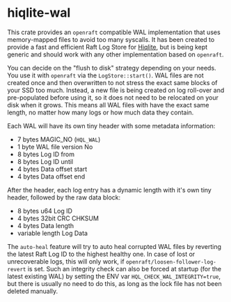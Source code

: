 # hiqlite-wal

This crate provides an `openraft` compatible WAL implementation that uses memory-mapped files to avoid too many
syscalls. It has been created to provide a fast and efficient Raft Log Store
for [Hiqlite](https://github.com/sebadob/hiqlite), but is being kept generic and should work with any other
implementation based on `openraft`.

You can decide on the "flush to disk" strategy depending on your needs. You use it with `openraft` via the
`LogStore::start()`. WAL files are not created once and then overwritten to not stress the exact same blocks of your
SSD too much. Instead, a new file is being created on log roll-over and pre-populated before using it, so it does not
need to be relocated on your disk when it grows. This means all WAL files with have the exact same length, no matter
how many logs or how much data they contain.

Each WAL will have its own tiny header with some metadata information:

- 7 bytes MAGIC_NO (`HQL_WAL`)
- 1 byte WAL file version No
- 8 bytes Log ID from
- 8 bytes Log ID until
- 4 bytes Data offset start
- 4 bytes Data offset end

After the header, each log entry has a dynamic length with it's own tiny header, followed by the raw data block:

- 8 bytes u64 Log ID
- 4 bytes 32bit CRC CHKSUM
- 4 bytes Data length
- variable length Log Data

The `auto-heal` feature will try to auto heal corrupted WAL files by reverting the latest Raft Log ID to the highest
healthy one. In case of lost or unrecoverable logs, this will only work, if `openraft/loosen-follower-log-revert` is
set.
Such an integrity check can also be forced at startup (for the latest existing WAL) by setting the ENV var
`HQL_CHECK_WAL_INTEGRITY=true`, but there is usually no need to do this, as long as the lock file has not been
deleted manually.
